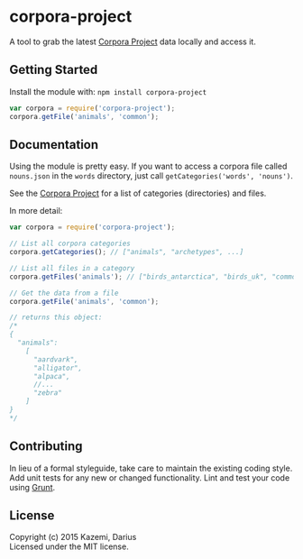 # corpora-project

A tool to grab the latest [Corpora Project](https://github.com/dariusk/corpora/) data locally and access it.

## Getting Started
Install the module with: `npm install corpora-project`

```javascript
var corpora = require('corpora-project');
corpora.getFile('animals', 'common');
```

## Documentation
Using the module is pretty easy. If you want to access a corpora file called `nouns.json` in the `words` directory, just call `getCategories('words', 'nouns')`.

See the [Corpora Project](https://github.com/dariusk/corpora/data) for a list of categories (directories) and files.

In more detail:

```javascript
var corpora = require('corpora-project');

// List all corpora categories
corpora.getCategories(); // ["animals", "archetypes", ...]

// List all files in a category
corpora.getFiles('animals'); // ["birds_antarctica", "birds_uk", "common", ...]

// Get the data from a file
corpora.getFile('animals', 'common');

// returns this object:
/*
{
  "animals":
    [
      "aardvark",
      "alligator",
      "alpaca",
      //...
      "zebra"
    ]
}
*/
```

## Contributing
In lieu of a formal styleguide, take care to maintain the existing coding style. Add unit tests for any new or changed functionality. Lint and test your code using [Grunt](http://gruntjs.com/).

## License
Copyright (c) 2015 Kazemi, Darius  
Licensed under the MIT license.
